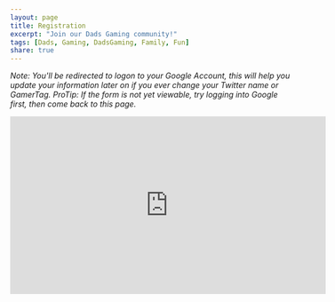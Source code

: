 ```yaml
---
layout: page
title: Registration
excerpt: "Join our Dads Gaming community!"
tags: [Dads, Gaming, DadsGaming, Family, Fun]
share: true
---
```


*Note: You'll be redirected to logon to your Google Account, this will help you update your information later on if you ever change your Twitter name or GamerTag. ProTip: If the form is not yet viewable, try logging into Google first, then come back to this page.*

<p><iframe src="https://docs.google.com/forms/d/1ZgX2LAJuZ7kbWHDjoMG5cPYmzYObMCB_3oxll5MBJhE/viewform?embedded=true" width="568" height="320" frameborder="0" marginheight="0" marginwidth="0">Loading...</iframe>
</p>
